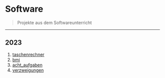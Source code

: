 # Software
> Projekte aus dem Softwareunterricht
---
## 2023
1. [taschenrechner](https://github.com/k0taro9/software/tree/c553548ae70f35d75a26333b6233e03f4b61bd0d/taschenrechner)
2. [bmi](https://github.com/k0taro9/software/tree/c553548ae70f35d75a26333b6233e03f4b61bd0d/bmi)
3. [acht_aufgaben](https://github.com/k0taro9/software/tree/c553548ae70f35d75a26333b6233e03f4b61bd0d/acht_aufgaben)
4. [verzweigungen](https://github.com/k0taro9/software/tree/c553548ae70f35d75a26333b6233e03f4b61bd0d/verzweigungen)

